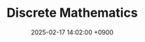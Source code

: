 ---
layout  : category
title   : Discrete Mathematics
summary : 이산수학
date    : 2025-02-17 14:02:00 +0900
updated : 2025-02-17 14:02:00 +0900
tag     : discrete mathematics
toc     : true
public  : true
parent  : [[/index]]
latex   : false
---